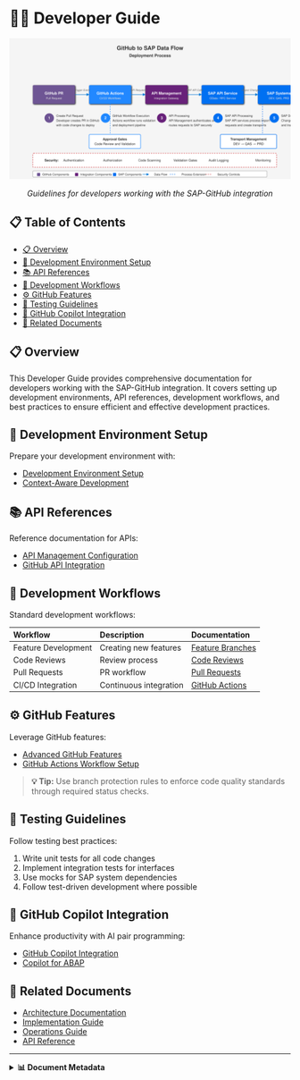 # 👨‍💻 Developer Guide

<div align="center">
  
  ![Developer Workflow](../../assets/images/flows/github-to-sap-flow.svg)
  
  *Guidelines for developers working with the SAP-GitHub integration*
</div>

## 📋 Table of Contents

- [📋 Overview](#-overview)
- [🔧 Development Environment Setup](#-development-environment-setup)
- [📚 API References](#-api-references)
- [🔄 Development Workflows](#-development-workflows)
- [⚙️ GitHub Features](#️-github-features)
- [🧪 Testing Guidelines](#-testing-guidelines)
- [🧠 GitHub Copilot Integration](#-github-copilot-integration)
- [🔗 Related Documents](#-related-documents)

## 📋 Overview

This Developer Guide provides comprehensive documentation for developers working with the SAP-GitHub integration. It covers setting up development environments, API references, development workflows, and best practices to ensure efficient and effective development practices.

## 🔧 Development Environment Setup

Prepare your development environment with:

- [Development Environment Setup](./dev-environment-setup.md)
- [Context-Aware Development](./context-aware-development.md)

## 📚 API References

Reference documentation for APIs:

- [API Management Configuration](./api-management/configuration.md)
- [GitHub API Integration](./github/actions-workflow-setup.md)

## 🔄 Development Workflows

Standard development workflows:

| Workflow | Description | Documentation |
|:---------|:------------|:--------------|
| Feature Development | Creating new features | [Feature Branches](../2-implementation-guide/tutorials/development/feature-branches.md) |
| Code Reviews | Review process | [Code Reviews](../2-implementation-guide/tutorials/development/code-reviews.md) |
| Pull Requests | PR workflow | [Pull Requests](../2-implementation-guide/tutorials/development/pull-requests.md) |
| CI/CD Integration | Continuous integration | [GitHub Actions](../2-implementation-guide/github-setup/workflow-guide.md) |

## ⚙️ GitHub Features

Leverage GitHub features:

- [Advanced GitHub Features](./advanced-github-features.md)
- [GitHub Actions Workflow Setup](./github/actions-workflow-setup.md)

> **💡 Tip:** Use branch protection rules to enforce code quality standards through required status checks.

## 🧪 Testing Guidelines

Follow testing best practices:

1. Write unit tests for all code changes
2. Implement integration tests for interfaces
3. Use mocks for SAP system dependencies
4. Follow test-driven development where possible

## 🧠 GitHub Copilot Integration

Enhance productivity with AI pair programming:

- [GitHub Copilot Integration](./github-copilot-integration.md)
- [Copilot for ABAP](./copilot-for-abap.md)

## 🔗 Related Documents

- [Architecture Documentation](../1-architecture/README.md)
- [Implementation Guide](../2-implementation-guide/README.md)
- [Operations Guide](../4-operations-guide/README.md)
- [API Reference](../5-reference/api-reference/index.md)

---

<details>
<summary><strong>📊 Document Metadata</strong></summary>

- **Last Updated:** 2025-04-07
- **Author:** SAP-GitHub Integration Team
- **Version:** 1.0.0
- **Status:** Published
</details>